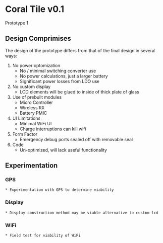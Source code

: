 # Coral Tile v0.1

Prototype 1

## Design Comprimises

The design of the prototype differs from that of the final design in several ways:

1. No power optomization
    * No / minimal switching converter use
    * No power calculations, just a larger battery
    * Significant power losses from LDO use
2. No custom display
    * LCD elements will be glued to inside of thick plate of glass
3. Use of prebuilt modules
    * Micro Controller
    * Wireless RX
    * Battery PMIC
4. UI Limitations
    * Minimal WiFi UI
    * Charge interruptions can kill wifi
5. Form Factor
   * Emergency debug ports sealed off with removable seal
6. Code
    * Un-optimized, will lack useful functionality



## Experimentation

### GPS
    * Experimentation with GPS to determine viability
### Display
    * Display construction method may be viable alternative to custom lcd
### WiFi
    * Field test for viability of WiFi 
